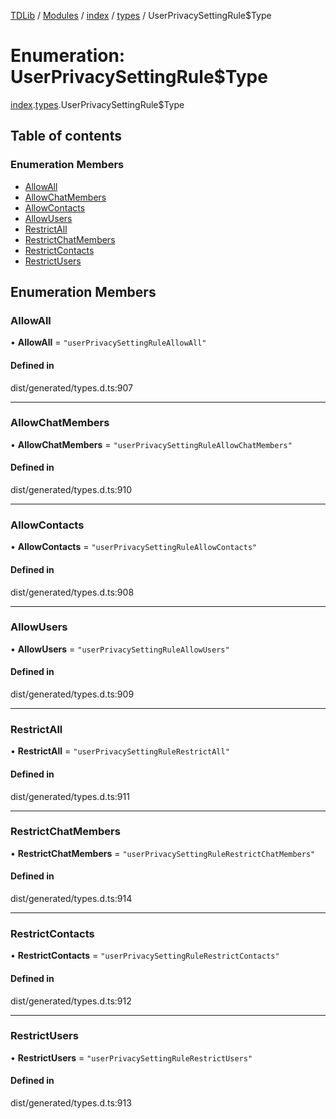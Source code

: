 [TDLib](../README.md) / [Modules](../modules.md) / [index](../modules/index.md) / [types](../modules/index.types.md) / UserPrivacySettingRule$Type

# Enumeration: UserPrivacySettingRule$Type

[index](../modules/index.md).[types](../modules/index.types.md).UserPrivacySettingRule$Type

## Table of contents

### Enumeration Members

- [AllowAll](index.types.UserPrivacySettingRule_Type.md#allowall)
- [AllowChatMembers](index.types.UserPrivacySettingRule_Type.md#allowchatmembers)
- [AllowContacts](index.types.UserPrivacySettingRule_Type.md#allowcontacts)
- [AllowUsers](index.types.UserPrivacySettingRule_Type.md#allowusers)
- [RestrictAll](index.types.UserPrivacySettingRule_Type.md#restrictall)
- [RestrictChatMembers](index.types.UserPrivacySettingRule_Type.md#restrictchatmembers)
- [RestrictContacts](index.types.UserPrivacySettingRule_Type.md#restrictcontacts)
- [RestrictUsers](index.types.UserPrivacySettingRule_Type.md#restrictusers)

## Enumeration Members

### AllowAll

• **AllowAll** = ``"userPrivacySettingRuleAllowAll"``

#### Defined in

dist/generated/types.d.ts:907

___

### AllowChatMembers

• **AllowChatMembers** = ``"userPrivacySettingRuleAllowChatMembers"``

#### Defined in

dist/generated/types.d.ts:910

___

### AllowContacts

• **AllowContacts** = ``"userPrivacySettingRuleAllowContacts"``

#### Defined in

dist/generated/types.d.ts:908

___

### AllowUsers

• **AllowUsers** = ``"userPrivacySettingRuleAllowUsers"``

#### Defined in

dist/generated/types.d.ts:909

___

### RestrictAll

• **RestrictAll** = ``"userPrivacySettingRuleRestrictAll"``

#### Defined in

dist/generated/types.d.ts:911

___

### RestrictChatMembers

• **RestrictChatMembers** = ``"userPrivacySettingRuleRestrictChatMembers"``

#### Defined in

dist/generated/types.d.ts:914

___

### RestrictContacts

• **RestrictContacts** = ``"userPrivacySettingRuleRestrictContacts"``

#### Defined in

dist/generated/types.d.ts:912

___

### RestrictUsers

• **RestrictUsers** = ``"userPrivacySettingRuleRestrictUsers"``

#### Defined in

dist/generated/types.d.ts:913
